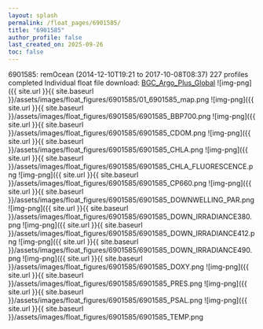 ```yaml
---
layout: splash
permalink: /float_pages/6901585/
title: "6901585"
author_profile: false
last_created_on: 2025-09-26
toc: false
---
```

 
6901585: remOcean (2014-12-10T19:21 to 2017-10-08T08:37)
227 profiles completed
Individual float file download: [BGC_Argo_Plus_Global](https://ftp.soest.hawaii.edu/bgc_argo_plus/Individual_Floats/outliers_removed/6901585_Sprof_processed.nc)
![img-png]({{ site.url }}{{ site.baseurl }}/assets/images/float_figures/6901585/01_6901585_map.png
![img-png]({{ site.url }}{{ site.baseurl }}/assets/images/float_figures/6901585/6901585_BBP700.png
![img-png]({{ site.url }}{{ site.baseurl }}/assets/images/float_figures/6901585/6901585_CDOM.png
![img-png]({{ site.url }}{{ site.baseurl }}/assets/images/float_figures/6901585/6901585_CHLA.png
![img-png]({{ site.url }}{{ site.baseurl }}/assets/images/float_figures/6901585/6901585_CHLA_FLUORESCENCE.png
![img-png]({{ site.url }}{{ site.baseurl }}/assets/images/float_figures/6901585/6901585_CP660.png
![img-png]({{ site.url }}{{ site.baseurl }}/assets/images/float_figures/6901585/6901585_DOWNWELLING_PAR.png
![img-png]({{ site.url }}{{ site.baseurl }}/assets/images/float_figures/6901585/6901585_DOWN_IRRADIANCE380.png
![img-png]({{ site.url }}{{ site.baseurl }}/assets/images/float_figures/6901585/6901585_DOWN_IRRADIANCE412.png
![img-png]({{ site.url }}{{ site.baseurl }}/assets/images/float_figures/6901585/6901585_DOWN_IRRADIANCE490.png
![img-png]({{ site.url }}{{ site.baseurl }}/assets/images/float_figures/6901585/6901585_DOXY.png
![img-png]({{ site.url }}{{ site.baseurl }}/assets/images/float_figures/6901585/6901585_PRES.png
![img-png]({{ site.url }}{{ site.baseurl }}/assets/images/float_figures/6901585/6901585_PSAL.png
![img-png]({{ site.url }}{{ site.baseurl }}/assets/images/float_figures/6901585/6901585_TEMP.png
